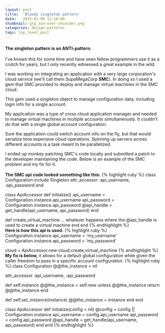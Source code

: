 ```yaml
---
layout: post
title:  'Bloody singleton pattern'
date:   2015-01-09 12:18:00
thumbnail: gtg_sun-over-shoulder.png 
categories: design-patterns 
tags: top_level_post
---
```


<h4>The singleton pattern is an ANTI-pattern.</h4>
I've known this for some time and have seen fellow programmers use it as a crutch for years, but I only recently witnessed a great example in the wild.

I was working on integrating an application with a very large corporation's cloud service (we'll call them SupaMegaCorp <strong>SMC</strong>).  In doing so I used a gem that SMC provided to deploy and manage virtual machines in the SMC cloud.

This gem used a singleton object to manage configuration data, including login info for a single account.

My application was a type of cross cloud application manager and needed to manage virtual machines in multiple accounts simultaneously.  It couldn't do that with a single global account configuration.

Sure the application could switch account info on the fly, but that would serialize time expensive cloud operations.  Spinning up servers across different accounts is a task meant to be parallelized.

I ended up monkey patching SMC's code locally and submitted a patch to the developer maintaining the code.  Below is an example of the SMC problem and my fix for it.
<br><br>
<strong>The SMC api code looked something like this:</strong>
{% highlight ruby %}
class Configuration
  include Singleton
  attr_accessor :api_username, :api_password
end

class ApiAccessor
  def initialize()
    api_username = Configuration.instance.api_username
    api_password = Configuration.instance.api_password
    @api_handle = get_handle(api_username, api_password)
  end

  def create_virtual_machine
    ... whatever happens where the @api_handle is used to create a virtual machine
  end
end
{% endhighlight %}
<br>
<strong>Here is how this api is used.</strong>
{% highlight ruby %}
Configuration.instance.api_username = 'my_username'
Configuration.instance.api_password = 'my_password'

cloud = ApiAccessor.new
cloud.create_virtual_machine
{% endhighlight %}
<br>
<strong>My fix is below,</strong> it allows for a default global configuration while given the caller freedom to pass in a specific account configuration.
{% highlight ruby %}
class Configuration
  @@the_instance = nil

  attr_accessor :api_username, :api_password

  def self.instance
    @@the_instance = self.new unless @@the_instance
    return @@the_instance
  end

  def self.set_instance(instance)
    @@the_instance = instance
  end
end


class ApiAccessor
  def initialize(config = nil)
    @config = config || Configuration.instance 
    api_username = config.api_username
    api_password = config.api_password
    @api_handle = get_handle(api_username, api_password)
  end
end
{% endhighlight %}

